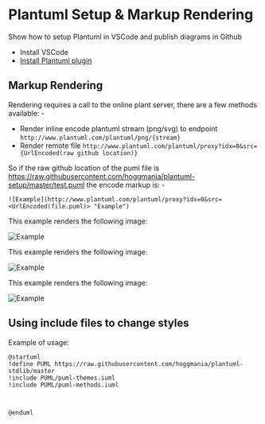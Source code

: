 # Plantuml Setup & Markup Rendering
Show how to setup Plantuml in VSCode and publish diagrams in Github

- Install VSCode
- [Install Plantuml plugin](https://marketplace.visualstudio.com/items?itemName=jebbs.plantuml)


## Markup Rendering

Rendering requires a call to the online plant server, there are a few methods available: -
- Render inline encode plantuml stream (png/svg) to endpoint ```http://www.plantuml.com/plantuml/png/{stream}```
- Render remote file ```http://www.plantuml.com/plantuml/proxy?idx=0&src={UrlEncoded(raw github location)}```


So if the raw github location of the puml file is https://raw.githubusercontent.com/hoggmania/plantuml-setup/master/test.puml the encode markup is: -
```
![Example](http://www.plantuml.com/plantuml/proxy?idx=0&src=<UrlEncoded(file.puml)> "Example")
```

This example renders the following image:

![Example](http://www.plantuml.com/plantuml/proxy?idx=0&src=https%3A%2F%2Fraw.githubusercontent.com%2Fhoggmania%2Fplantuml-setup%2Fmaster%2Ftest.puml "Example")

This example renders the following image:

![Example](http://www.plantuml.com/plantuml/png/SoWkIImgAStDuLBCp4lEAKr9LR19B2_MJyxFpStFiqCJ3Ix9BqfCJzLtp4sioiyBDeOp22fCAatEJYs1KdPSN8w-Zb7-Vi766iN6yPbv9Qb5UOavcYYY1K1tvQKMwIY5fUQbv1Uf5oi46ojfSY6fLx3HLK0ev780gWDw1000 "Example")


This example renders the following image:

![Example](http://www.plantuml.com/plantuml/proxy?idx=0&src=https%3A%2F%2Fraw.githubusercontent.com%2FRicardoNiepel%2FAzure-PlantUML%2Fmaster%2Fsamples%2FBasic%2520usage%2520-%2520Stream%2520processing%2520with%2520Azure%2520Stream%2520Analytics.puml "Example")



## Using include files to change styles

Example of usage:
```
@startuml
!define PUML https://raw.githubusercontent.com/hoggmania/plantuml-stdlib/master
!include PUML/puml-themes.iuml
!include PUML/puml-methods.iuml



@enduml
```

